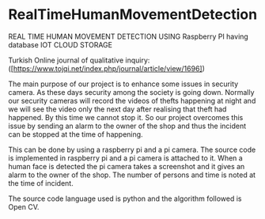 # RealTimeHumanMovementDetection

REAL TIME HUMAN MOVEMENT DETECTION USING Raspberry PI having database IOT CLOUD STORAGE

Turkish Online journal of qualitative inquiry: ([https://www.tojqi.net/index.php/journal/article/view/1696])

The main purpose of our project is to enhance some issues in security camera. As these days security among the society is going down. Normally our security cameras will record the videos of thefts happening at night and we will see the video only the next day after realising that theft had happened. By this time we cannot stop it. So our project overcomes this issue by sending an alarm to the owner of the shop and thus the incident can be stopped at the time of happening.


 This can be done by using a raspberry pi and a pi camera. The source code is implemented in raspberry pi and a pi camera is attached to it. When a human face is detected the pi camera takes a screenshot and it gives an alarm to the owner of the shop. The number of persons and time is noted at the time of incident.


 The source code language used is python and the algorithm followed is Open CV.
